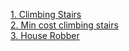 [1. Climbing Stairs](https://leetcode.com/problems/climbing-stairs/discuss/2473516/From-recursion-to-space-optimized-DP-with-gradual-changes-for-better-understanding)  
[2. Min cost climbing stairs](https://leetcode.com/problems/min-cost-climbing-stairs/discuss/2473893/from-recursion-to-memoized-with-gradual-changes-for-better-understanding)  
[3. House Robber](https://leetcode.com/problems/house-robber/discuss/2476337/From-recursion-to-space-optimized-DP-with-gradual-changes-for-better-understanding)
[]()
[]()
[]()
[]()
[]()
